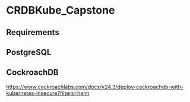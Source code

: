 # CRDBKube_Capstone

## Requirements

## PostgreSQL

## CockroachDB
https://www.cockroachlabs.com/docs/v24.3/deploy-cockroachdb-with-kubernetes-insecure?filters=helm

